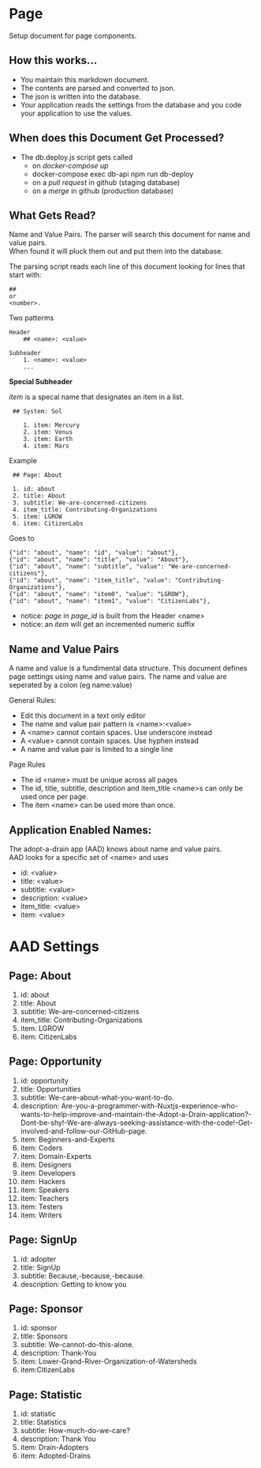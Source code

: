 
# Page
Setup document for page components.

## How this works...
* You maintain this markdown document. 
* The contents are parsed and converted to json.
* The json is written into the database.
* Your application reads the settings from the database and you code your application to use the values.

## When does this Document Get Processed?
* The db.deploy.js script gets called 
  * on _docker-compose up_
  * docker-compose exec db-api npm run db-deploy
  * on a _pull request_ in github (staging database)
  * on a _merge_ in github (production database)

## What Gets Read?
Name and Value Pairs.
The parser will search this document for name and value pairs.  
When found it will pluck them out and put them into the database.

The parsing script reads each line of this document looking for lines that start with:
    
    ##
    or
    <number>.  

    
Two patterms
```
Header
    ## <name>: <value>
    
Subheader        
    1. <name>: <value>
    ...
```
__Special Subheader__

_item_ is a specal name that designates an item in a list. 
```
 ## System: Sol
 
    1. item: Mercury
    2. item: Venus
    3. item: Earth
    4. item: Mars

```

Example
```
 ## Page: About

 1. id: about
 2. title: About
 3. subtitle: We-are-concerned-citizens
 4. item_title: Contributing-Organizations
 5. item: LGROW
 6. item: CitizenLabs

```
Goes to 
```
{"id": "about", "name": "id", "value": "about"},
{"id": "about", "name": "title", "value": "About"},
{"id": "about", "name": "subtitle", "value": "We-are-concerned-citizens"},
{"id": "about", "name": "item_title", "value": "Contributing-Organizations"},
{"id": "about", "name": "item0", "value": "LGROW"},
{"id": "about", "name": "item1", "value": "CitizenLabs"},

```
* notice: _page_ in _page_id_ is built from the Header \<name> 
* notice: an _item_ will get an incremented numeric suffix

## Name and Value Pairs
A name and value is a fundimental data structure. 
This document defines page settings using name and value pairs.
The name and value are seperated by a colon (eg name:value) 

General Rules:

* Edit this document in a text only editor
* The name and value pair pattern is \<name>:\<value>
* A \<name> cannot contain spaces. Use underscore instead
* A \<value> cannot contain spaces. Use hyphen instead
* A name and value pair is limited to a single line

Page Rules

* The id \<name> must be unique across all pages
* The id, title, subtitle, description and item_title \<name>s can only be used once per page.
* The item \<name> can be used more than once.

## Application Enabled Names:

The adopt-a-drain app (AAD) knows about name and value pairs.  
AAD looks for a specific set of \<name> and uses  

* id: \<value>
* title: \<value>
* subtitle: \<value>
* description: \<value>
* item_title: \<value>
* item: \<value>

# AAD Settings

## Page: About

1. id: about
2. title: About
3. subtitle: We-are-concerned-citizens
4. item_title: Contributing-Organizations
5. item: LGROW
6. item: CitizenLabs

## Page:  Opportunity
1. id: opportunity
2. title: Opportunities
3. subtitle: We-care-about-what-you-want-to-do.
4. description: Are-you-a-programmer-with-Nuxtjs-experience-who-wants-to-help-improve-and-maintain-the-Adopt-a-Drain-application?-Dont-be-shy!-We-are-always-seeking-assistance-with-the-code!-Get-involved-and-follow-our-GitHub-page.
5. item: Beginners-and-Experts 
6. item: Coders
7. item: Domain-Experts 
8. item: Designers
9. item: Developers 
10. item: Hackers
11. item: Speakers
12. item: Teachers
13. item: Testers
14. item: Writers

## Page: SignUp

1. id: adopter 
2. title: SignUp
3. subtitle: Because,-because,-because.
4. description: Getting to know you

## Page: Sponsor

1. id: sponsor
2. title: Sponsors
3. subtitle: We-cannot-do-this-alone.
4. description: Thank-You
5. item: Lower-Grand-River-Organization-of-Watersheds
6. item:CitizenLabs

## Page: Statistic

1. id: statistic
2. title: Statistics
3. subtitle: How-much-do-we-care?
4. description: Thank You
5. item: Drain-Adopters
6. item: Adopted-Drains


